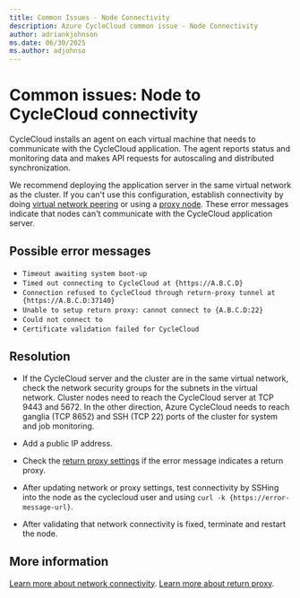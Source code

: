 ```yaml
---
title: Common Issues - Node Connectivity
description: Azure CycleCloud common issue - Node Connectivity
author: adriankjohnson
ms.date: 06/30/2025
ms.author: adjohnso
---
```

# Common issues: Node to CycleCloud connectivity

CycleCloud installs an agent on each virtual machine that needs to communicate with the CycleCloud application. The agent reports status and monitoring data and makes API requests for autoscaling and distributed synchronization.

We recommend deploying the application server in the same virtual network as the cluster. If you can't use this configuration, establish connectivity by doing [virtual network peering](../network-connectivity.md#virtual-network-peering) or using a [proxy node](../network-connectivity.md#proxy-node). These error messages indicate that nodes can't communicate with the CycleCloud application server.

## Possible error messages
- `Timeout awaiting system boot-up`
- `Timed out connecting to CycleCloud at {https://A.B.C.D}`
- `Connection refused to CycleCloud through return-proxy tunnel at {https://A.B.C.D:37140}`
- `Unable to setup return proxy: cannot connect to {A.B.C.D:22}`
- `Could not connect to`
- `Certificate validation failed for CycleCloud`

## Resolution

- If the CycleCloud server and the cluster are in the same virtual network, check the network security groups for the subnets in the virtual network. Cluster nodes need to reach the CycleCloud server at TCP 9443 and 5672. In the other direction, Azure CycleCloud needs to reach ganglia (TCP 8652) and SSH (TCP 22) ports of the cluster for system and job monitoring.

- Add a public IP address.

- Check the [return proxy settings](../how-to/return-proxy.md) if the error message indicates a return proxy.

- After updating network or proxy settings, test connectivity by SSHing into the node as the cyclecloud user and using `curl -k {https://error-message-url}`.

- After validating that network connectivity is fixed, terminate and restart the node.

## More information

[Learn more about network connectivity](../network-connectivity.md).
[Learn more about return proxy](../how-to/return-proxy.md).